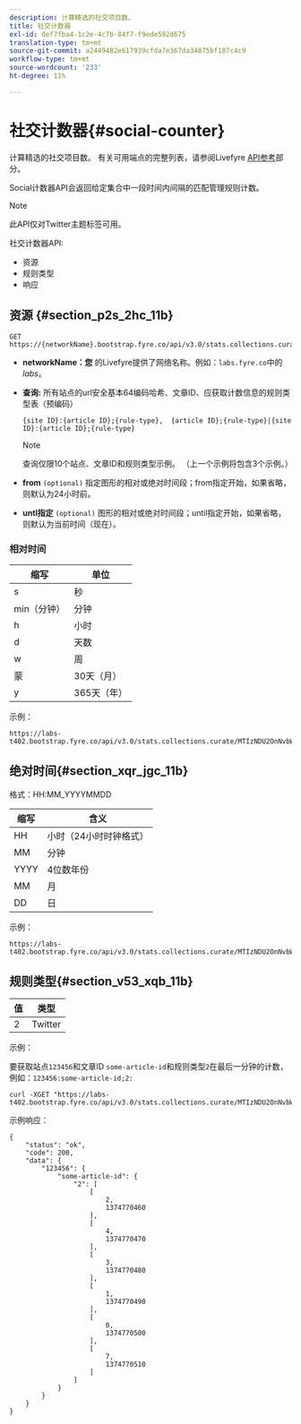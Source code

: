 ```yaml
---
description: 计算精选的社交项目数。
title: 社交计数器
exl-id: def7fba4-1c2e-4c7b-84f7-f9ede592d675
translation-type: tm+mt
source-git-commit: a2449482e617939cfda7e367da34875bf187c4c9
workflow-type: tm+mt
source-wordcount: '233'
ht-degree: 11%

---
```


# 社交计数器{#social-counter}

计算精选的社交项目数。 有关可用端点的完整列表，请参阅Livefyre [API参考](https://api.livefyre.com/docs)部分。

Social计数器API会返回给定集合中一段时间内间隔的匹配管理规则计数。

>[!NOTE]
>
>此API仅对Twitter主题标签可用。

社交计数器API:

* 资源
* 规则类型
* 响应

## 资源 {#section_p2s_2hc_11b}

```
GET https://{networkName}.bootstrap.fyre.co/api/v3.0/stats.collections.curate/{query}.json
```

* **networkName：您** 的Livefyre提供了网络名称。例如：`labs.fyre.co`中的&#x200B;*labs*。
* **查询:** 所有站点的url安全基本64编码哈希、文章ID、应获取计数信息的规则类型表（预编码）

   ```
   {site ID}:{article ID};{rule-type},  {article ID};{rule-type}|{site ID}:{article ID};{rule-type}
   ```

   >[!NOTE]
   >查询仅限10个站点、文章ID和规则类型示例。 （上一个示例将包含3个示例。）

* **from** `(optional)` 指定图形的相对或绝对时间段；from指定开始，如果省略，则默认为24小时前。
* **untl指定** `(optional)` 图形的相对或绝对时间段；until指定开始，如果省略，则默认为当前时间（现在）。

### 相对时间

| 缩写 | 单位 |
|---|---|
| s | 秒 |
| min（分钟） | 分钟 |
| h | 小时 |
| d | 天数 |
| w | 周 |
| 蒙 | 30天（月） |
| y | 365天（年） |

示例：

```
https://labs-t402.bootstrap.fyre.co/api/v3.0/stats.collections.curate/MTIzNDU2OnNvbWUtYXJ0aWNsZS1pZDsy.json&from=-7d&until=-6d
```

## 绝对时间{#section_xqr_jgc_11b}

格式：HH:MM_YYYYMMDD

| 缩写 | 含义 |
|---|---|
| HH | 小时（24小时时钟格式） |
| MM | 分钟 |
| YYYY | 4位数年份 |
| MM | 月 |
| DD | 日 |

示例：

```
https://labs-t402.bootstrap.fyre.co/api/v3.0/stats.collections.curate/MTIzNDU2OnNvbWUtYXJ0aWNsZS1pZDsy.json&from=04:00_20130709 
```

## 规则类型{#section_v53_xqb_11b}

| 值 | 类型 |
|---|---|
| 2 | Twitter |

示例：

要获取站点`123456`和文章ID `some-article-id`和规则类型`2`在最后一分钟的计数，例如：`123456:some-article-id;2:`

```
curl -XGET "https://labs-t402.bootstrap.fyre.co/api/v3.0/stats.collections.curate/MTIzNDU2OnNvbWUtYXJ0aWNsZS1pZDsy.json&from=-1min" 
```

示例响应：

```
{ 
    "status": "ok", 
    "code": 200, 
    "data": { 
        "123456": { 
            "some-article-id": { 
                "2": [ 
                    [ 
                        2, 
                        1374770460 
                    ], 
                    [ 
                        4, 
                        1374770470 
                    ], 
                    [ 
                        3, 
                        1374770480 
                    ], 
                    [ 
                        1, 
                        1374770490 
                    ], 
                    [ 
                        0, 
                        1374770500 
                    ], 
                    [ 
                        7, 
                        1374770510 
                    ] 
                ] 
            } 
        } 
    } 
}
```
